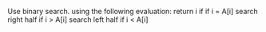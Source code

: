 Use binary search. using the following evaluation:
return i if if i = A[i]
search right half if i > A[i]
search left half if i < A[i]

